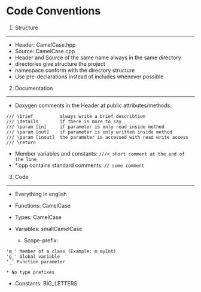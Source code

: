 Code Conventions
===

1. Structure
---
* Header: CamelCase.hpp
* Source: CamelCase.cpp
* Header and Source of the same name always in the same directory
* directories give structure the project
* namespace conform with the directory structure
* Use pre-declarations instead of includes whenever possible

2. Documentation
---
* Doxygen comments in the Header at public attributes/methods:
```
/// \brief			always write a brief describtion
/// \details		if there is more to say
/// \param [in]		if parameter is only read inside method
/// \param [out]	if parameter is only written inside method
/// \param [inout]	the parameter is accessed with read write access
/// \return
```
* Member variables and constants: `///< short comment at the end of the line`
* *.cpp contains standard comments: `// some comment`

3. Code
---
* Everything in english
* Functions: CamelCase
* Types: CamelCase

* Variables: smallCamelCase
	* Scope-prefix:
```
'm_' Member of a class (Example: m_myInt)
'g_' Global variable
'_' Function parameter
```
	* No type prefixes
* Constants: BIG_LETTERS